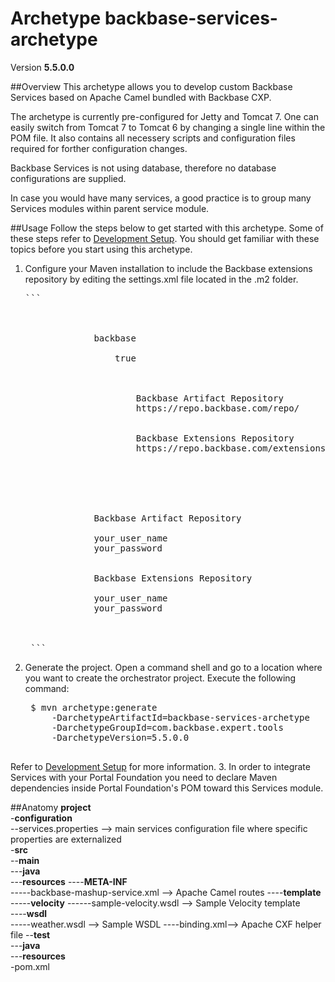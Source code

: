# Archetype backbase-services-archetype

Version **5.5.0.0**

##Overview
This archetype allows you to develop custom Backbase Services based on Apache Camel bundled with Backbase CXP.

The archetype is currently pre-configured for Jetty and Tomcat 7. One can easily switch from Tomcat 7 to Tomcat 6 by changing a single line within the POM file. It also contains all necessery scripts and configuration files required for forther configuration changes. 

Backbase Services is not using database, therefore no database configurations are supplied.

In case you would have many services, a good practice is to group many Services modules within parent service module.

##Usage
Follow the steps below to get started with this archetype. Some of these steps refer to [Development Setup](https://my.backbase.com/resources/documentation/portal/devd_mave.html). You should get familiar with these topics before you start using this archetype.

1. Configure your Maven installation to include the Backbase extensions repository by editing the settings.xml file located in the .m2 folder. 
    <pre>```    
    <settings xmlns="http://maven.apache.org/SETTINGS/1.0.0" xmlns:xsi="http://www.w3.org/2001/XMLSchema-instance" xsi:schemalocation="http://maven.apache.org/SETTINGS/1.0.0 http://maven.apache.org/xsd/settings-1.0.0.xsd">
        <profiles>
            <profile>
                <id>backbase</id>
                <activation>
                    <activeByDefault>true</activeByDefault>
                </activation>
                <repositories>
                    <repository>
                        <id>Backbase Artifact Repository</id>
                        <url>https://repo.backbase.com/repo/</url>
                    </repository>
                    <repository>
                        <id>Backbase Extensions Repository</id>
                        <url>https://repo.backbase.com/extensions/</url>
                    </repository>
                </repositories>
            </profile>
        </profiles>
        <servers>
            <server>
                <id>Backbase Artifact Repository</id>
                <!--Please change your_user_name and your_password below-->
                <username>your_user_name</username>
                <password>your_password</password>
            </server>
            <server>
                <id>Backbase Extensions Repository</id>
                <!--Please change your_user_name and your_password below-->
                <username>your_user_name</username>
                <password>your_password</password>
            </server>
        </servers>
    </settings>
    ```</pre>
2. Generate the project. Open a command shell and go to a location where you want to create the orchestrator project. Execute the following command:
    <pre>
    $ mvn archetype:generate
        -DarchetypeArtifactId=backbase-services-archetype
        -DarchetypeGroupId=com.backbase.expert.tools
        -DarchetypeVersion=5.5.0.0
    </pre>
Refer to [Development Setup](https://my.backbase.com/resources/documentation/portal/devd_mave.html) for more information. 
3. In order to integrate Services with your Portal Foundation you need to declare Maven dependencies inside Portal Foundation's POM toward this Services module.

##Anatomy
**project**  
-**configuration**    
--services.properties --> main services configuration file where specific properties are externalized   
-**src**  
--**main**  
---**java**    
---**resources** 
----**META-INF**   
-----backbase-mashup-service.xml --> Apache Camel routes
----**template** 
-----**velocity** 
------sample-velocity.wsdl --> Sample Velocity template  
----**wsdl**   
-----weather.wsdl --> Sample WSDL
----binding.xml--> Apache CXF helper file
--**test**  
---**java**    
---**resources**  
-pom.xml  
